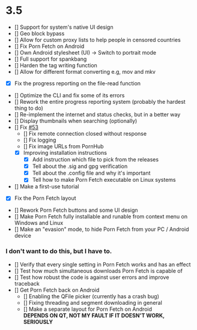 # 3.5

- [] Support for system's native UI design
- [] Geo block bypass
- [] Allow for custom proxy lists to help people in censored countries
- [] Fix Porn Fetch on Android
- [] Own Android stylesheet (UI) -> Switch to portrait mode
- [] Full support for spankbang
- [] Harden the tag writing function
- [] Allow for different format converting e.g, mov and mkv
- [x] Fix the progress reporting on the file-read function
- [] Optimize the CLI and fix some of its errors
- [] Rework the entire progress reporting system (probably the hardest thing to do)
- [] Re-implement the internet and status checks, but in a better way
- [] Display thumbnails when searching (optionally)
- [] Fix [#53](https://github.com/EchterAlsFake/Porn_Fetch/issues/53)
  - [] Fix remote connection closed without response
  - [] Fix logging
  - [] Fix image URLs from PornHub
  - [x] Improving installation instructions
    - [x] Add instruction which file to pick from the releases
    - [x] Tell about the .sig and gpg verification
    - [x] Tell about the .config file and why it's important
    - [x] Tell how to make Porn Fetch executable on Linux systems

- [] Make a first-use tutorial
- [x] Fix the Porn Fetch layout
- [] Rework Porn Fetch buttons and some UI design
- [] Make Porn Fetch fully installable and runable from context menu on Windows and Linux
- [] Make an "evasion" mode, to hide Porn Fetch from your PC / Android device

### I don't want to do this, but I have to.

- [] Verify that every single setting in Porn Fetch works and has an effect
- [] Test how much simultaneous downloads Porn Fetch is capable of
- [] Test how robust the code is against user errors and improve traceback
- [] Get Porn Fetch back on Android
  - [] Enabling the QFile picker (currently has a crash bug)
  - [] Fixing threading and segment downloading in general
  - [] Make a separate layout for Porn Fetch on Android
  <br>**DEPENDS ON QT, NOT MY FAULT IF IT DOESN'T WORK, SERIOUSLY**